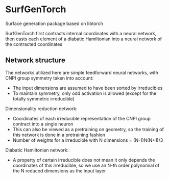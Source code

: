# SurfGenTorch
Surface generation package based on libtorch

SurfGenTorch first contracts internal coordinates with a neural network, then casts each element of a diabatic Hamiltonian into a neural network of the contracted coordinates

## Network structure
The networks utilized here are simple feedforward neural networks, with CNPI group symmetry taken into account:
* The input dimensions are assumed to have been sorted by irreducibles
* To maintain symmetry, only odd activation is allowed (except for the totally symmetric irreducible)

Dimensionality reduction network:
* Coordinates of each irreducible representation of the CNPI group contract into a single neuron
* This can also be viewed as a pretraining on geometry, so the training of this network is done in a pretraining fashion
* Number of weights for a irreducible with N dimensions = (N-1)N(N+1)/3

Diabatic Hamiltonian network:
* A property of certain irreducible does not mean it only depends the coordinates of this irreducible, so we use an N-th order polynomial of the N reduced dimensions as the input layer